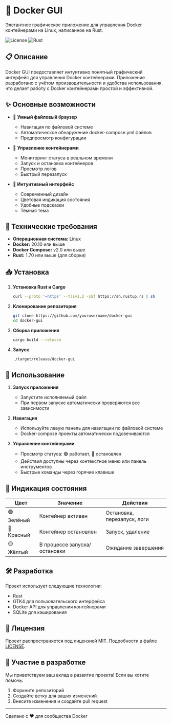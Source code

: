 # 🐳 Docker GUI

Элегантное графическое приложение для управления Docker контейнерами на Linux, написанное на Rust.

![License](https://img.shields.io/badge/license-MIT-blue.svg)
![Rust](https://img.shields.io/badge/rust-stable-orange.svg)

## 📋 Описание

Docker GUI предоставляет интуитивно понятный графический интерфейс для управления Docker контейнерами. Приложение разработано с учётом производительности и удобства использования, что делает работу с Docker контейнерами простой и эффективной.

## ✨ Основные возможности

- 📁 **Умный файловый браузер**
  - Навигация по файловой системе
  - Автоматическое обнаружение docker-compose.yml файлов
  - Предпросмотр конфигурации

- 🔄 **Управление контейнерами**
  - Мониторинг статуса в реальном времени
  - Запуск и остановка контейнеров
  - Просмотр логов
  - Быстрый перезапуск

- 🎨 **Интуитивный интерфейс**
  - Современный дизайн
  - Цветовая индикация состояния
  - Удобные подсказки
  - Тёмная тема

## 🔧 Технические требования

- **Операционная система:** Linux
- **Docker:** 20.10 или выше
- **Docker Compose:** v2.0 или выше
- **Rust:** 1.70 или выше (для сборки)

## 📥 Установка

1. **Установка Rust и Cargo**
   ```bash
   curl --proto '=https' --tlsv1.2 -sSf https://sh.rustup.rs | sh
   ```

2. **Клонирование репозитория**
   ```bash
   git clone https://github.com/yourusername/docker-gui
   cd docker-gui
   ```

3. **Сборка приложения**
   ```bash
   cargo build --release
   ```

4. **Запуск**
   ```bash
   ./target/release/docker-gui
   ```

## 🚀 Использование

1. **Запуск приложения**
   - Запустите исполняемый файл
   - При первом запуске автоматически проверяются все зависимости

2. **Навигация**
   - Используйте левую панель для навигации по файловой системе
   - Docker-compose проекты автоматически подсвечиваются

3. **Управление контейнерами**
   - Просмотр статуса: 🟢 работает, 🔴 остановлен
   - Действия доступны через контекстное меню или панель инструментов
   - Быстрые команды через горячие клавиши

## 🎨 Индикация состояния

| Цвет    | Значение                    | Действия                    |
|---------|-----------------------------|-----------------------------|
| 🟢 Зелёный | Контейнер активен           | Остановка, перезапуск, логи |
| 🔴 Красный | Контейнер остановлен        | Запуск, удаление            |
| 🟡 Жёлтый  | В процессе запуска/остановки | Ожидание завершения        |

## 🛠 Разработка

Проект использует следующие технологии:
- Rust
- GTK4 для пользовательского интерфейса
- Docker API для управления контейнерами
- SQLite для кэширования

## 📄 Лицензия

Проект распространяется под лицензией MIT. Подробности в файле [LICENSE](LICENSE).

## 🤝 Участие в разработке

Мы приветствуем ваш вклад в развитие проекта! Если вы хотите помочь:
1. Форкните репозиторий
2. Создайте ветку для ваших изменений
3. Внесите изменения и создайте pull request

---
Сделано с ❤️ для сообщества Docker 